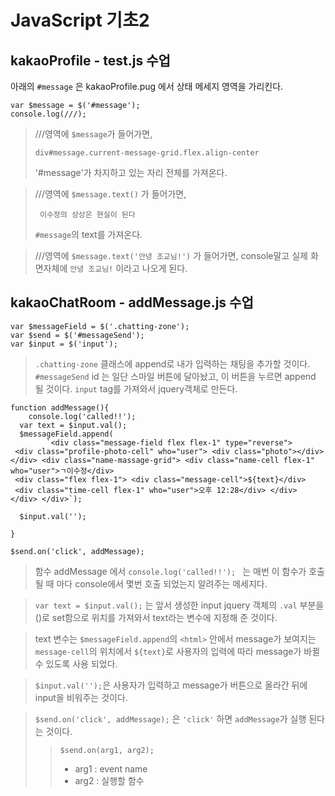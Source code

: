 # JavaScript 기초2

## kakaoProfile - test.js 수업

아래의 `#message` 은 kakaoProfile.pug 에서 상태 메세지 영역을 가리킨다.
```
var $message = $('#message');  
console.log(///);
```
> ///영역에 `$message`가 들어가면, 
> ```
> div#message.current-message-grid.flex.align-center
> ```
> '#message'가 차지하고 있는 자리 전체를 가져온다.

> ///영역에 `$message.text()` 가 들어가면,
> ```
>  이수정의 상상은 현실이 된다
> ```
> `#message`의 text를 가져온다.

> ///영역에 `$message.text('안녕 조교님!')` 가 들어가면,
> console말고 실제 화면자체에 `안녕 조교님!` 이라고 나오게 된다.
## kakaoChatRoom - addMessage.js 수업
```
var $messageField = $('.chatting-zone');  
var $send = $('#messageSend');  
var $input = $('input');
```
> `.chatting-zone` 클래스에 append로 내가 입력하는 채팅을 추가할 것이다.
> `#messageSend` id 는 일단 스마일 버튼에 달아놨고, 이 버튼을 누르면 append 될 것이다.
> `input` tag를 가져와서 jquery객체로 만든다.

```
function addMessage(){  
    console.log('called!!');  
  var text = $input.val();  
  $messageField.append(  
        `<div class="message-field flex flex-1" type="reverse">  
 <div class="profile-photo-cell" who="user"> <div class="photo"></div> </div> <div class="name-massage-grid"> <div class="name-cell flex-1" who="user">ㄱ이수정</div>  
 <div class="flex flex-1"> <div class="message-cell">${text}</div>  
 <div class="time-cell flex-1" who="user">오후 12:28</div> </div> </div> </div>`);  
  
  $input.val('');  
  
}

$send.on('click', addMessage);
```
> 함수 addMessage 에서 `console.log('called!!'); ` 는 매번 이 함수가 호출 될 때 마다 console에서 몇번 호출 되었는지 알려주는 메세지다.

> `var text = $input.val();` 는 앞서 생성한  input jquery 객체의 `.val` 부분을 ()로 set함으로 위치를 가져와서 text라는 변수에 지정해 준 것이다.

> text 변수는 `$messageField.append`의 `<html>` 안에서 message가 보여지는 `message-cell`의 위치에서 `${text}`로 사용자의 입력에 따라 message가 바뀔 수 있도록 사용 되었다.

> `$input.val('');`은 사용자가 입력하고 message가 버튼으로 올라간 뒤에 input을 비워주는 것이다.

>  `$send.on('click', addMessage);` 은 `'click'` 하면 `addMessage`가 실행 된다는 것이다.
>>`$send.on(arg1, arg2);`
>> - arg1 :  event name
>> - arg2 : 실행할 함수

